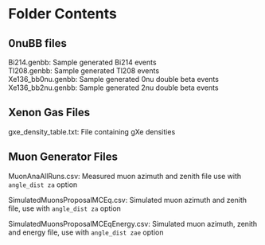 # Folder Contents

## 0nuBB files
Bi214.genbb: Sample generated Bi214 events  
Tl208.genbb: Sample generated Tl208 events  
Xe136_bb0nu.genbb: Sample generated 0nu double beta events  
Xe136_bb2nu.genbb: Sample generated 2nu double beta events  

## Xenon Gas Files
gxe_density_table.txt:  File containing gXe densities

## Muon Generator Files
MuonAnaAllRuns.csv: Measured muon azimuth and zenith file
                    use with `angle_dist za` option

SimulatedMuonsProposalMCEq.csv: Simulated muon azimuth and zenith file, 
                                use with `angle_dist za` option

SimulatedMuonsProposalMCEqEnergy.csv: Simulated muon azimuth, zenith and energy file, 
                                use with `angle_dist zae` option